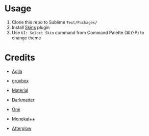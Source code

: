# Usage

1) Clone this repo to Sublime `Text/Packages/`
2) Install [Skins](https://github.com/deathaxe/sublime-skins) plugin
3) Use `UI: Select Skin` command from Command Palette (⌘⇧P) to change theme


# Credits

- [Agila](https://github.com/arvi/Agila-Theme#readme)
- [gruvbox](https://github.com/Briles/gruvbox#readme)
- [Material](https://github.com/SublimeText/material-theme#readme)
- [Darkmatter](https://github.com/patrickemuller/Sublime-Darkmatter-Theme#readme)

- [One](https://github.com/andresmichel/one-dark-theme#readme)
- [Monokai++](https://github.com/dcasella/monokai-plusplus#readme)
- [Afterglow](https://github.com/YabataDesign/afterglow-theme#readme)
